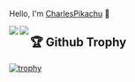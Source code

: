 Hello, I'm [CharlesPikachu](https://charlespikachu.github.io/) 👋


<a href="https://github.com/CharlesPikachu">
<img align="left" src="https://github-readme-stats.vercel.app/api?username=CharlesPikachu&count_private=true&show_icons=true" />
</a>
<a href="https://github.com/CharlesPikachu">
<img align="left" src="https://github-readme-stats.vercel.app/api/top-langs/?username=CharlesPikachu&hide=html" />
</a>


## 🏆 Github Trophy
[![trophy](https://github-profile-trophy.vercel.app/?username=PkuRainBow)](https://github-profile-trophy.vercel.app/?username=PkuRainBow)
